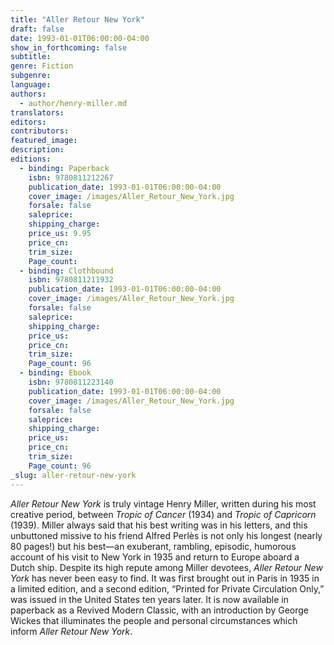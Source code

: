 ```yaml
---
title: "Aller Retour New York"
draft: false
date: 1993-01-01T06:00:00-04:00
show_in_forthcoming: false
subtitle:
genre: Fiction
subgenre:
language:
authors:
  - author/henry-miller.md
translators:
editors:
contributors:
featured_image:
description:
editions:
  - binding: Paperback
    isbn: 9780811212267
    publication_date: 1993-01-01T06:00:00-04:00
    cover_image: /images/Aller_Retour_New_York.jpg
    forsale: false
    saleprice:
    shipping_charge:
    price_us: 9.95
    price_cn:
    trim_size:
    Page_count:
  - binding: Clothbound
    isbn: 9780811211932
    publication_date: 1993-01-01T06:00:00-04:00
    cover_image: /images/Aller_Retour_New_York.jpg
    forsale: false
    saleprice:
    shipping_charge:
    price_us:
    price_cn:
    trim_size:
    Page_count: 96
  - binding: Ebook
    isbn: 9780811223140
    publication_date: 1993-01-01T06:00:00-04:00
    cover_image: /images/Aller_Retour_New_York.jpg
    forsale: false
    saleprice:
    shipping_charge:
    price_us:
    price_cn:
    trim_size:
    Page_count: 96
_slug: aller-retour-new-york
---
```


_Aller Retour New York_ is truly vintage Henry Miller, written during his most creative period, between _Tropic of Cancer_ (1934) and _Tropic of Capricorn_ (1939). Miller always said that his best writing was in his letters, and this unbuttoned missive to his friend Alfred Perlès is not only his longest (nearly 80 pages!) but his best—an exuberant, rambling, episodic, humorous account of his visit to New York in 1935 and return to Europe aboard a Dutch ship. Despite its high repute among Miller devotees, _Aller Retour New York_ has never been easy to find. It was first brought out in Paris in 1935 in a limited edition, and a second edition, “Printed for Private Circulation Only,” was issued in the United States ten years later. It is now available in paperback as a Revived Modern Classic, with an introduction by George Wickes that illuminates the people and personal circumstances which inform _Aller Retour New York_.

